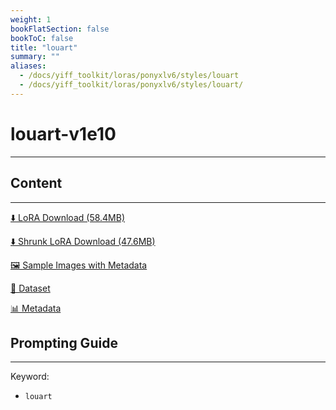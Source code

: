 ```yaml
---
weight: 1
bookFlatSection: false
bookToC: false
title: "louart"
summary: ""
aliases:
  - /docs/yiff_toolkit/loras/ponyxlv6/styles/louart
  - /docs/yiff_toolkit/loras/ponyxlv6/styles/louart/
---
```


<!--markdownlint-disable MD025 MD033 -->

# louart-v1e10

---

## Content

---

[⬇️ LoRA Download (58.4MB)](https://huggingface.co/k4d3/yiff_toolkit/resolve/main/ponyxl_loras/louart-v1e10.safetensors?download=true)

[⬇️ Shrunk LoRA Download (47.6MB)](https://huggingface.co/k4d3/yiff_toolkit/resolve/main/ponyxl_loras_shrunk_2/louart-v1e10_frockpt1_th-3.55.safetensors?download=true)

[🖼️ Sample Images with Metadata](https://huggingface.co/k4d3/yiff_toolkit/tree/main/static/{})

[📐 Dataset](https://huggingface.co/datasets/k4d3/furry/tree/main/by_louart)

[📊 Metadata](https://huggingface.co/k4d3/yiff_toolkit/raw/main/ponyxl_loras/louart-v1e10.json)

## Prompting Guide

---

Keyword:

- `louart`

